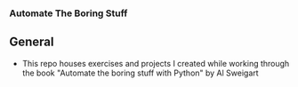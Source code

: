 ### Automate The Boring Stuff

## General
- This repo houses exercises and projects I created while working through the book "Automate the boring stuff with Python" by Al Sweigart

